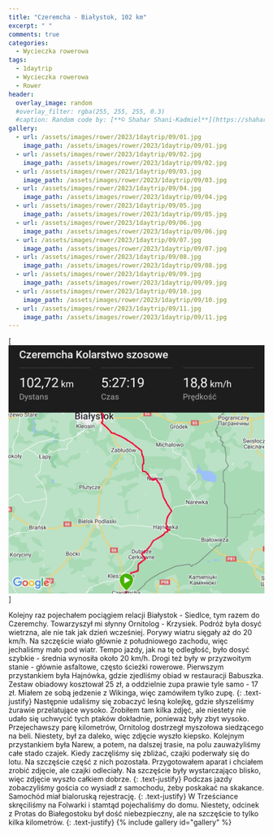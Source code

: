 ```yaml
---
title: "Czeremcha - Białystok, 102 km"
excerpt: " "
comments: true
categories:
  - Wycieczka rowerowa
tags:
  - 1daytrip
  - Wycieczka rowerowa
  - Rower
header:
  overlay_image: random
  #overlay_filter: rgba(255, 255, 255, 0.3)
  #caption: Random code by: [**© Shahar Shani-Kadmiel**](https://shaharkadmiel.github.io)"
gallery:
  - url: /assets/images/rower/2023/1daytrip/09/01.jpg
    image_path: /assets/images/rower/2023/1daytrip/09/01.jpg
  - url: /assets/images/rower/2023/1daytrip/09/02.jpg
    image_path: /assets/images/rower/2023/1daytrip/09/02.jpg
  - url: /assets/images/rower/2023/1daytrip/09/03.jpg
    image_path: /assets/images/rower/2023/1daytrip/09/03.jpg
  - url: /assets/images/rower/2023/1daytrip/09/04.jpg
    image_path: /assets/images/rower/2023/1daytrip/09/04.jpg
  - url: /assets/images/rower/2023/1daytrip/09/05.jpg
    image_path: /assets/images/rower/2023/1daytrip/09/05.jpg
  - url: /assets/images/rower/2023/1daytrip/09/06.jpg
    image_path: /assets/images/rower/2023/1daytrip/09/06.jpg
  - url: /assets/images/rower/2023/1daytrip/09/07.jpg
    image_path: /assets/images/rower/2023/1daytrip/09/07.jpg
  - url: /assets/images/rower/2023/1daytrip/09/08.jpg
    image_path: /assets/images/rower/2023/1daytrip/09/08.jpg
  - url: /assets/images/rower/2023/1daytrip/09/09.jpg
    image_path: /assets/images/rower/2023/1daytrip/09/09.jpg
  - url: /assets/images/rower/2023/1daytrip/09/10.jpg
    image_path: /assets/images/rower/2023/1daytrip/09/10.jpg
  - url: /assets/images/rower/2023/1daytrip/09/11.jpg
    image_path: /assets/images/rower/2023/1daytrip/09/11.jpg
---
```

[![mapka](/assets/images/rower/2023/1daytrip/09/mapka.png)]

Kolejny raz pojechałem pociągiem relacji Białystok - Siedlce, tym razem do Czeremchy. Towarzyszył mi słynny Ornitolog - Krzysiek. Podróż była dosyć wietrzna, ale nie tak jak dzień wcześniej. Porywy wiatru sięgały aż do 20 km/h. Na szczęście wiało głównie z południowego zachodu, więc jechaliśmy mało pod wiatr. Tempo jazdy, jak na tę odległość, było dosyć szybkie - średnia wynosiła około 20 km/h. Drogi też były w przyzwoitym stanie - głównie asfaltowe, często ścieżki rowerowe. Pierwszym przystankiem była Hajnówka, gdzie zjedliśmy obiad w restauracji Babuszka. Zestaw obiadowy kosztował 25 zł, a oddzielnie zupa prawie tyle samo - 17 zł. Miałem ze sobą jedzenie z Wikinga, więc zamówiłem tylko zupę.
{: .text-justify}
Następnie udaliśmy się zobaczyć leśną kolejkę, gdzie słyszeliśmy żurawie przelatujące wysoko. Zrobiłem tam kilka zdjęć, ale niestety nie udało się uchwycić tych ptaków dokładnie, ponieważ były zbyt wysoko. Przejechawszy parę kilometrów, Ornitolog dostrzegł myszołowa siedzącego na beli. Niestety, był za daleko, więc zdjęcie wyszło kiepsko. Kolejnym przystankiem była Narew, a potem, na dalszej trasie, na polu zauważyliśmy całe stado czajek. Kiedy zaczęliśmy się zbliżać, czajki poderwały się do lotu. Na szczęście część z nich pozostała. Przygotowałem aparat i chciałem zrobić zdjęcie, ale czajki odleciały. Na szczęście były wystarczająco blisko, więc zdjęcie wyszło całkiem dobrze. 
{: .text-justify}
Podczas jazdy zobaczyliśmy gościa co wysiadł z samochodu, żeby poskakać na skakance. Samochód miał bialoruską rejestrację. 
{: .text-justify}
W Trześciance skręciliśmy na Folwarki i stamtąd pojechaliśmy do domu. Niestety, odcinek z Protas do Białegostoku był dość niebezpieczny, ale na szczęście to tylko kilka kilometrów.
{: .text-justify}
{% include gallery id="gallery" %}

